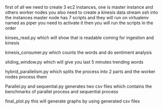 
first of all we need to create 3 ec2 instances, one is master instance and others worker nodes
you also need to create a kinesis data stream
ssh into the instances
master node has 7 scripts and they will run on virtualenv named as piper
you need to activate it 
then you will run the scripts in the order

kinses_read.py which will show that is readable coming for ingestion and kinesis

kinesis_consumer.py which counts the words and do sentiment analysis

sliding_window.py which will give you last 5 minutes trending words

hybrid_parallelism.py which splits the process into 2 parts and the worker nodes process them

Parallel.py and sequential.py generates two csv files which contains the benchmarks of parallel process and sequential process

final_plot.py this will generate graphs by using generated csv files

